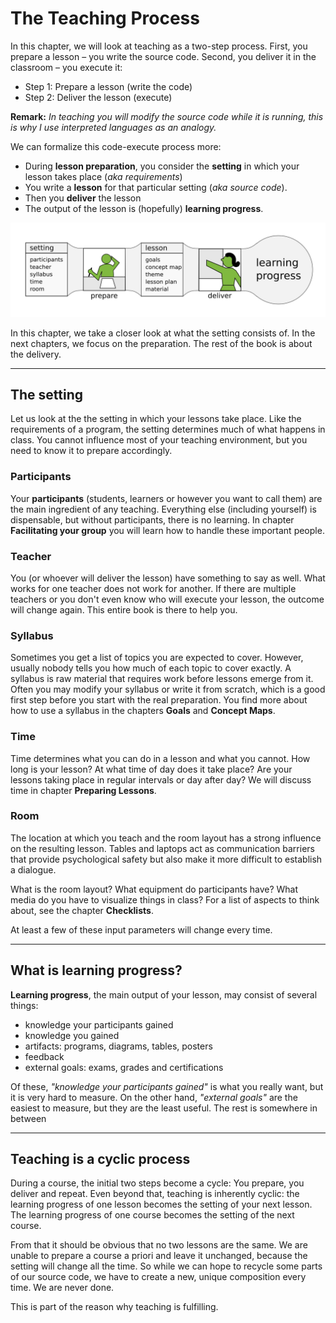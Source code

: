 
# The Teaching Process

In this chapter, we will look at teaching as a two-step process.
First, you prepare a lesson – you write the source code.
Second, you deliver it in the classroom – you execute it:

* Step 1: Prepare a lesson (write the code)
* Step 2: Deliver the lesson (execute)

**Remark:** *In teaching you will modify the source code while it is running, this is why I use interpreted languages as an analogy.*

We can formalize this code-execute process more:

* During **lesson preparation**, you consider the **setting** in which your lesson takes place (*aka requirements*)
* You write a **lesson** for that particular setting (*aka source code*).
* Then you **deliver** the lesson
* The output of the lesson is (hopefully) **learning progress**.

![](../images/teaching_process.png)

In this chapter, we take a closer look at what the setting consists of.
In the next chapters, we focus on the preparation.
The rest of the book is about the delivery.

----

## The setting

Let us look at the the setting in which your lessons take place.
Like the requirements of a program, the setting determines much of what happens in class. You cannot influence most of your teaching environment, but you need to know it to prepare accordingly.

### Participants
Your **participants** (students, learners or however you want to call them) are the main ingredient of any teaching. Everything else (including yourself) is dispensable, but without participants, there is no learning. In chapter **Facilitating your group** you will learn how to handle these important people.  

### Teacher
You (or whoever will deliver the lesson) have something to say as well. What works for one teacher does not work for another. If there are multiple teachers or you don't even know who will execute your lesson, the outcome will change again. This entire book is there to help you.

### Syllabus
Sometimes you get a list of topics you are expected to cover. However, usually nobody tells you how much of each topic to cover exactly.
A syllabus is raw material that requires work before lessons emerge from it. Often you may modify your syllabus or write it from scratch, which is a good first step before you start with the real preparation. You find more about how to use a syllabus in the chapters **Goals** and **Concept Maps**.

### Time
Time determines what you can do in a lesson and what you cannot. How long is your lesson? At what time of day does it take place? Are your lessons taking place in regular intervals or day after day? We will discuss time in chapter **Preparing Lessons**.

### Room
The location at which you teach and the room layout has a strong influence on the resulting lesson. Tables and laptops act as communication barriers that provide psychological safety but also make it more difficult to establish a dialogue.

What is the room layout? What equipment do participants have? What media do you have to visualize things in class? For a list of aspects to think about, see the chapter **Checklists**.

At least a few of these input parameters will change every time.

----

## What is learning progress?

**Learning progress**, the main output of your lesson, may consist of several things:

* knowledge your participants gained
* knowledge you gained
* artifacts: programs, diagrams, tables, posters
* feedback
* external goals: exams, grades and certifications

Of these, *"knowledge your participants gained"* is what you really want, but it is very hard to measure.
On the other hand, *"external goals"* are the easiest to measure, but they are the least useful.
The rest is somewhere in between

----

## Teaching is a cyclic process

During a course, the initial two steps become a cycle: You prepare, you deliver and repeat.
Even beyond that, teaching is inherently cyclic: the learning progress of one lesson becomes the setting of your next lesson.
The learning progress of one course becomes the setting of the next course.

From that it should be obvious that no two lessons are the same.
We are unable to prepare a course a priori and leave it unchanged, because the setting will change all the time.
So while we can hope to recycle some parts of our source code, we have to create a new, unique composition every time.
We are never done.

This is part of the reason why teaching is fulfilling.
